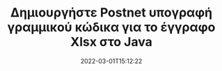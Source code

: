 ---
############################# Static ############################
layout: "auto-gen-signature"
date: 2022-03-01T15:12:22
draft: false
operation: Sign
signaturetype: Barcode
codetype: Postnet
fileformat: Xlsx
productName: Java
lang: el
productCode: java
otherformats: pdf doc docx docm dot dotm dotx odt ott rtf xls xlsx xlsm xlsb csv ods ots xltx xltm ppt pptx pps ppsx odp otp potx potm pptm ppsm png jpg bmp gif tiff svg webp wmf
breadcrumb: Put  Barcode signature on Xlsx for Java

############################# Head ############################
head_title: "eSign Xlsx έγγραφο με Postnet Barcode σε Java"
head_description: "Δημιουργήστε την υπογραφή γραμμικού κώδικα Postnet και τοποθετήστε την στο έγγραφο Xlsx με το Java χρησιμοποιώντας μερικές γραμμές κώδικα. Χρησιμοποιήστε το GroupDocs Document Signature API για την υπογραφή διαφόρων μορφών αρχείων."

############################# Header ############################
title: "Δημιουργήστε Postnet υπογραφή γραμμικού κώδικα για το έγγραφο Xlsx στο Java"
description: "Ηλεκτρονικά υπογράψτε τα επαγγελματικά σας έγγραφα Xlsx με Postnet Barcode. Δημιουργήστε υπογραφή Barcode γρήγορα και εύκολα με μερικές γραμμές κώδικα για να ρυθμίσετε τις επιλογές υπογραφής."
bg_image: "https://cms.admin.containerize.com/templates/aspose/App_Themes/V3/images/bg/header1.png"
bg_overlay: false
button:
    enable: true

############################# SubMenu ############################
submenu:
    enable: true

    left:
        img_alt: "GroupDocs.Signature for Java"
        image: "https://cms.admin.containerize.com/templates/groupdocs/images/product-logos/90x90-noborder/groupdocs-signature-java.png"
        product: "GroupDocs.Signature"
        platform: "Java"



############################# About ############################
about:
    enable: true
    title: "Σχετικά με το API υπογραφών γραμμικού κώδικα GroupDocs.Signature for Java."
    content: |
        Το [GroupDocs.Signature for Java](https://products.groupdocs.com/signature/java/) είναι ένα γρήγορο και εύκολο API για τη διαχείριση της ηλεκτρονικής υπογραφής ψηφιακών εγγράφων με χρήση τύπων Barcode όπως UPCA, UPCE, EAN13, EAN14, Code39, Code39Extended, Code128, Codabar, Postnet, ISBN , ITF14 και πολλά άλλα. Οι πελάτες μπορούν να δημιουργήσουν εύκολα Barcodes που παρέχουν το απαιτούμενο κείμενο και να τους τοποθετήσουν σε PDF, έγγραφα Microsoft Office Words, βιβλία εργασίας του Microsoft Office Excel, παρουσιάσεις MS PowerPoint, αρχεία Adobe Photoshop και διάφορες μορφές εικόνας. Οι γραμμωτοί κώδικες που τοποθετούνται σε έγγραφα μπορούν να ενημερωθούν, να αναζητηθούν, να επαληθευτούν, να διαγραφούν ή να προεπισκόπησης. Επιπλέον, υποστηρίζεται η προσαρμογή barcodes.
    

############################# Steps ############################
steps:
    enable: true
    title_left: "Βήματα για την υπογραφή Xlsx με Barcode στο Java"
    content_left: |
        Το [GroupDocs.Signature for Java](https://products.groupdocs.com/signature/java/) παρέχει τη δυνατότητα υπογραφής εγγράφων Xlsx με υπογραφές Barcode γρήγορα και εύκολα.
        
        * Δημιουργήστε ένα στιγμιότυπο κλάσης υπογραφής που παρέχει αρχείο Xlsx που υποτίθεται ότι υπογράφεται ως διαδρομή ή ροή μνήμης
        * Δημιουργήστε την κλάση SignOptions και ορίστε όλα τα απαιτούμενα δεδομένα.
        * Επικαλέστε τη μέθοδο Signature.Sign() μεταβιβάζοντας την έξοδο Xlsx αρχείο ή ροή μνήμης

    title_right: " Απαιτήσεις συστήματος"
    content_right: |
        Το GroupDocs.Signature for Java υποστηρίζεται σε όλες τις μεγάλες πλατφόρμες και λειτουργικά συστήματα. Πριν εκτελέσετε τον παρακάτω κώδικα, βεβαιωθείτε ότι έχετε εγκαταστήσει τις ακόλουθες προϋποθέσεις στο σύστημά σας.

        * Λειτουργικά συστήματα: Microsoft Windows, Linux, MacOS
        * Περιβάλλοντα ανάπτυξης: NetBeans, Intellij IDEA, Eclipse, etc.
        * Java runtime: J2SE 6.0 and above
        * Αποκτήστε το πιο πρόσφατο GroupDocs.Signature for Java από το [Maven](https://repository.groupdocs.com/webapp/#/artifacts/browse/tree/General/repo/com/groupdocs/groupdocs-signature)
         
    code: |
        ```java    
                
        // Set up input Xlsx file
        String filePath = "input.xlsx";
        // Set up output file
        String outputFilePath = "output.xlsx";

        // Instantiate Signature for input file
        Signature signature = new Signature(filePath);

        // create barcode option with predefined barcode text
        BarcodeSignOptions options = new BarcodeSignOptions("John Smith");

        // setup Barcode encoding type
        options.setEncodeType(BarcodeTypes.Postnet);

        // set signature position
        options.setLeft(50);
        options.setTop(50);
        options.setWidth(200);
        options.setHeight(50);

        // sign Xlsx document
        SignResult result = signature.sign(outputFilePath, options);

        ```

############################# Demos ############################
demos:
    enable: true
    title: "Υπογραφή εγγράφων Xlsx με Barcode Ζωντανή επίδειξη"
    content: |
       Υπογράψτε το αρχείο Xlsx με διάφορες υπογραφές αυτήν τη στιγμή, μεταβαίνοντας στον ιστότοπο [GroupDocs.Signature App](https://products.groupdocs.app/signature/family). Δωρεάν online demo σας περιμένει.

        
############################# About Formats ############################
about_formats:
    enable: true
    format:
        # format loop
        - icon: "fas fa-barcode"
          title: "About Postnet Barcode"
          content: |
            Το POSTNET (Τεχνική Αριθμητικής Κωδικοποίησης Ταχυδρομικών Αριθμών) είναι μια συμβολολογία γραμμωτού κώδικα που χρησιμοποιείται από την Ταχυδρομική Υπηρεσία των Ηνωμένων Πολιτειών για να βοηθήσει στην κατεύθυνση της αλληλογραφίας.
          characterset: |
             Αριθμητικά ψηφία (0-9).
          textcapacity: |
             Έως 11 χαρακτήρες.
          image: |
             iVBORw0KGgoAAAANSUhEUgAAACcAAAAjCAYAAAAXMhMjAAAAAXNSR0IArs4c6QAAAARnQU1BAACxjwv8YQUAAAAJcEhZcwAADsMAAA7DAcdvqGQAAACeSURBVFhH7c7BCkMxEELR/P9Pp1LoRrCXpi4Cbw5kIRKZtS82x52a407Ncae+HrfWer8Pyr+i/3NcQv/nuIT+z3EJ/X/Ocf9mlxuhsXZ2uREaa2eXG6Gxdna5ERprZ5cbobF2drkRGmtnlxuhsXZ2uREaa2eXG6Gxdna5ERprZ5cbobF2drkRGmtnlxuhsXZ2ubnAHHdqjjt18XF7vwDevzbHqsQWPwAAAABJRU5ErkJggg==

          link: ""

############################# More Formats ############################
more_formats:
    enable: true
    title: "Άλλες υποστηριζόμενες υπογραφές Barcode για Java"
    content: |
        "Μπορείτε επίσης να υπογράψετε το Xlsx με άλλους τύπους υπογραφής. Δείτε την παρακάτω λίστα."
    format: 
        
       
back_to_top:
    enable: true
---